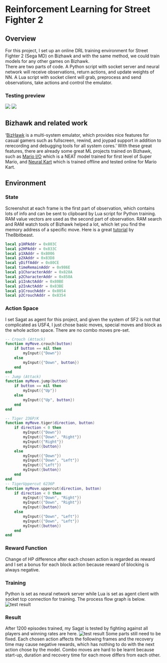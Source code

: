 # Reinforcement Learning for Street Fighter 2
## Overview
For this project, I set up an online DRL training environment for Street Fighter 2 (Sega MD) on Bizhawk and with the same method, we could train models for any other games on Bizhawk.  
There are two parts of code. A Python script with socket server and neural network will receive observations, return actions, and update weights of NN. A Lua script with socket client will grab, preprocess and send observations, take actions and control the emulator.  
### Testing preview
![](https://github.com/RuochenLiu/StreetFighter2-DeepRL-Model-on-Bizhawk/blob/master/image/vsGuile_slow.gif)  ![](https://github.com/RuochenLiu/StreetFighter2-DeepRL-Model-on-Bizhawk/blob/master/image/vsFeilong_slow.gif)
## Bizhawk and related work
‘[BizHawk](http://tasvideos.org/BizHawk.html) is a multi-system emulator, which provides nice features for casual gamers such as fullscreen, rewind, and joypad support in addition to rerecording and debugging tools for all system cores.’
With these great features, there are already some great ML projects trained on Bizhawk, such as [Mario I/O](https://pastebin.com/ZZmSNaHX) which is a NEAT model trained for first level of Super Mario, and [Neural Kart](https://github.com/rameshvarun/NeuralKart) which is trained offline and tested online for Mario Kart.
## Environment
### State
Screenshot at each frame is the first part of observation, which contains lots of info and can be sent to clipboard by Lua script for Python training. RAM value vectors are used as the second part of observation. RAM search and RAM watch tools of Bizhawk helped a lot, which let you find the memory address of a specific move. Here is a great [tutorial](https://www.youtube.com/watch?v=zsPLCIAJE5o&t=2064s) by The8bitbeast.
```lua
local p1HPAddr = 0x803C
local p2HPAddr = 0x833C
local p1XAddr = 0x8006
local p2XAddr = 0x83D8
local yDiffAddr = 0x80CE
local timeRemainAddr = 0x986E
local p1CharacterAddr = 0x828A
local p2CharacterAddr = 0x858A
local p1InActAddr = 0x80BE
local p2InActAddr = 0x83BE
local p1CrouchAddr = 0x8054
local p2CrouchAddr = 0x8354
```
### Action Space
I set Sagat as agent for this project, and given the system of SF2 is not that complicated as USF4, I just chose basic moves, special moves and block as the whole action space. There are no combo moves pre-set.
```lua
-- Crouch (Attack)
function myMove.crouch(button)
    if button == nil then
        myInput({"Down"})
    else
        myInput({"Down", button})
    end
end
-- Jump (Attack)
function myMove.jump(button)
    if button == nil then
        myInput({"Up"})
    else
        myInput({"Up", button})
    end
end
```
```lua
-- Tiger 236P/K
function myMove.tiger(direction, button)
    if direction < 0 then
        myInput({"Down"})
        myInput({"Down", "Right"})
        myInput({"Right"})
        myInput({button})
    else
        myInput({"Down"})
        myInput({"Down", "Left"})
        myInput({"Left"})
        myInput({button})
    end
end
-- TigerUppercut 6236P
function myMove.uppercut(direction, button)
    if direction < 0 then
        myInput({"Down", "Right"})
        myInput({"Down", "Right"})
        myInput({button})
    else
        myInput({"Down", "Left"})
        myInput({"Down", "Left"})
        myInput({button})
    end
end
```
### Reward Function
Change of HP difference after each chosen action is regarded as reward and I set a bonus for each block action because reward of blocking is always negative.
### Training
Python is set as neural network server while Lua is set as agent client with socket tcp connection for training. The process flow graph is below.
![test result](https://github.com/RuochenLiu/StreetFighter2-DeepRL-Model-on-Bizhawk/blob/master/image/Deep%20RL%20for%20Street%20Fighter%202.jpg)
### Result
After 1200 episodes trained, my Sagat is tested by fighting against all players and winning rates are here.
![test result](https://github.com/RuochenLiu/StreetFighter2-DeepRL-Model-on-Bizhawk/blob/master/image/test_result.png)
Some parts still need to be fixed. Each chosen action affects the following frames and the recovery time may cause negative rewards, which has nothing to do with the next action chose by the model. Combo moves are hard to be learnt because start-up, duration and recovery time for each move differs from each other.
